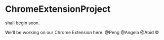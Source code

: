 # ChromeExtensionProject
shall begin soon.

We'll be working on our Chrome Extension here. @Peng @Angela @Abid
© 
